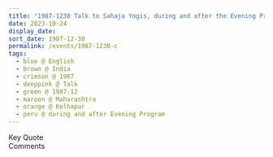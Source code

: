 ```yaml
---
title: "1987-1230 Talk to Sahaja Yogis, during and after the Evening Program Organized by the Mayor of Kolhapur and Western Sahaja Yogis, Kolhapur, Maharashtra, India"
date: 2023-10-24
display_date: 
sort_date: 1987-12-30
permalink: /events/1987-1230-c
tags:
  - blue @ English
  - brown @ India
  - crimson @ 1987
  - deeppink @ Talk
  - green @ 1987-12
  - maroon @ Maharashtra
  - orange @ Kolhapur
  - peru @ during and after Evening Program
---
```


<wave-list>
  <list-title color="green" width="75">Key Quote</list-title>
  <list-item color="BlanchedAlmond"  width="200"></list-item>
  <list-item color="Lavender"></list-item>
  <list-item color="BlanchedAlmond"></list-item>
</wave-list>

<br>

<wave-list>
  <list-title color="green" width="75">Comments</list-title>
  <list-item color="BlanchedAlmond"  width="200"></list-item>
  <list-item color="Lavender"></list-item>
  <list-item color="BlanchedAlmond"></list-item>
</wave-list>